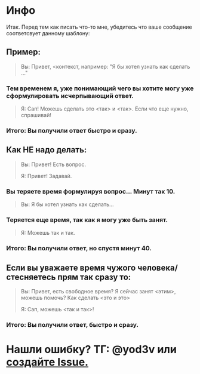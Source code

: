 # Инфо
Итак. Перед тем как писать что-то мне, убедитесь что ваше сообщение соответсвует данному шаблону:
## Пример:
> Вы: Привет, <контекст, например: "Я бы хотел узнать как сделать ..."
> 
### Тем временем я, уже понимающий чего вы хотите могу уже сформулировать исчерпывающий ответ.
 
> Я: Сап! Можешь сделать это <так> и <так>. Если что еще нужно, спрашивай!
> 
### Итого: Вы получили ответ быстро и сразу.

## Как НЕ надо делать:
> Вы: Привет! Есть вопрос.
> 
> Я: Привет! Задавай.
> 
### Вы теряете время формулируя вопрос... Минут так 10.
> Вы: Я бы хотел узнать как сделать...
> 
### Теряется еще время, так как я могу уже быть занят.
> Я: Можешь так и так.
> 
### Итого: Вы получили ответ, но спустя минут 40.

## Если вы уважаете время чужого человека/стесняетесь прям так сразу то:
> Вы: Привет, есть свободное время? Я сейчас занят <этим>, можешь помочь? Как сделать <это и это>
> 
> Я: Сап, можешь <так и так>!
> 
### Итого: Вы получили ответ, быстро и сразу.















# Нашли ошибку? ТГ: @yod3v или [создайте Issue.](https://github.com/devygh/info/issues)
